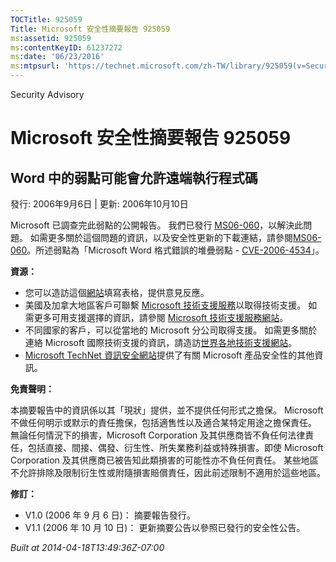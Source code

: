 ```yaml
---
TOCTitle: 925059
Title: Microsoft 安全性摘要報告 925059
ms:assetid: 925059
ms:contentKeyID: 61237272
ms:date: '06/23/2016'
ms:mtpsurl: 'https://technet.microsoft.com/zh-TW/library/925059(v=Security.10)'
---
```


Security Advisory

Microsoft 安全性摘要報告 925059
===============================

Word 中的弱點可能會允許遠端執行程式碼
-------------------------------------

發行: 2006年9月6日 | 更新: 2006年10月10日

Microsoft 已調查完此弱點的公開報告。 我們已發行 [MS06-060](http://technet.microsoft.com/security/bulletin/ms06-060)，以解決此問題。 如需更多關於這個問題的資訊，以及安全性更新的下載連結，請參閱[MS06-060](http://technet.microsoft.com/security/bulletin/ms06-060)。所述弱點為「Microsoft Word 格式錯誤的堆疊弱點 - [CVE-2006-4534](http://www.cve.mitre.org/cgi-bin/cvename.cgi?name=cve-2006-4534)」。

**資源：**

-   您可以造訪這個[網站](https://support.microsoft.com/common/survey.aspx?scid=sw;en;1257&amp;showpage=1&amp;ws=technet&amp;sd=tech)填寫表格，提供意見反應。
-   美國及加拿大地區客戶可聯繫 [Microsoft 技術支援服務](http://go.microsoft.com/fwlink/?linkid=21131)以取得技術支援。 如需更多可用支援選擇的資訊，請參閱 [Microsoft 技術支援服務網站](http://support.microsoft.com/)。
-   不同國家的客戶，可以從當地的 Microsoft 分公司取得支援。 如需更多關於連絡 Microsoft 國際技術支援的資訊，請造訪[世界各地技術支援網站](http://go.microsoft.com/fwlink/?linkid=21155)。
-   [Microsoft TechNet 資訊安全網站](http://www.microsoft.com/taiwan/technet/security/default.mspx)提供了有關 Microsoft 產品安全性的其他資訊。

**免責聲明：**

本摘要報告中的資訊係以其「現狀」提供，並不提供任何形式之擔保。 Microsoft 不做任何明示或默示的責任擔保，包括適售性以及適合某特定用途之擔保責任。 無論任何情況下的損害，Microsoft Corporation 及其供應商皆不負任何法律責任，包括直接、間接、偶發、衍生性、所失業務利益或特殊損害。即使 Microsoft Corporation 及其供應商已被告知此類損害的可能性亦不負任何責任。 某些地區不允許排除及限制衍生性或附隨損害賠償責任，因此前述限制不適用於這些地區。

**修訂：**

-   V1.0 (2006 年 9 月 6 日)： 摘要報告發行。
-   V1.1 (2006 年 10 月 10 日)： 更新摘要公告以參照已發行的安全性公告。

*Built at 2014-04-18T13:49:36Z-07:00*
